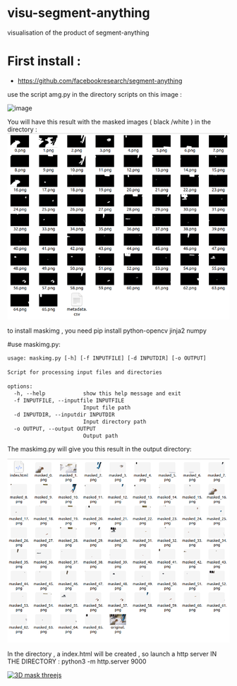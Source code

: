 # visu-segment-anything
visualisation of the product of segment-anything


# First install : 
* https://github.com/facebookresearch/segment-anything

use the script amg.py in the directory scripts on this image : 

![image](https://github.com/facebookresearch/segment-anything/blob/main/notebooks/images/dog.jpg?raw=true) 

You will have this result with the masked images ( black /white ) in the directory : 
![image](https://github.com/zebulon75018/visu-segment-anything/blob/main/2023-04-07_21-51.png?raw=true)

to install maskimg , you need pip install python-opencv jinja2 numpy

#use maskimg.py: 

    usage: maskimg.py [-h] [-f INPUTFILE] [-d INPUTDIR] [-o OUTPUT]

    Script for processing input files and directories

    options:
      -h, --help            show this help message and exit
      -f INPUTFILE, --inputfile INPUTFILE
                            Input file path
      -d INPUTDIR, --inputdir INPUTDIR
                            Input directory path
      -o OUTPUT, --output OUTPUT
                            Output path




The maskimg.py will give you this result in the output directory: 


![image](https://github.com/zebulon75018/visu-segment-anything/blob/main/2023-04-07_21-51_1.png?raw=true)

In the directory , a index.html will be created , so launch a http server IN THE DIRECTORY : python3 -m http.server 9000 

[![3D mask threejs](https://img.youtube.com/vi/4O1ok93kV4g/default.jpg)](https://www.youtube.com/watch?v=4O1ok93kV4g "3D mask threejs")






